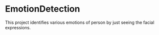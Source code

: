 # EmotionDetection
This project identifies various emotions of person by just seeing the facial expressions.
